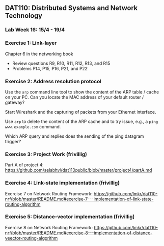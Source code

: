 ## DAT110: Distributed Systems and Network Technology

### Lab Week 16: 15/4 - 19/4

### Exercise 1: Link-layer

Chapter 6 in the networking book

- Review questions R9, R10, R11, R12, R13, and R15
- Problems P14, P15, P16, P21, and P22

### Exercise 2: Address resolution protocol

Use the `arp` command line tool to show the content of the ARP table / cache on your PC. Can you locate the MAC address of your default router / gateway?

Start Wireshark and the capturing of packets from your Ethernet interface.

Use `arp` to delete the content of the ARP cache and to try issue, e.g., a `ping www.example.com` command.

Which ARP query and replies does the sending of the ping datagram trigger?

### Exercise 3: Project Work (frivillig)

Part A of project 4: https://github.com/selabhvl/dat110public/blob/master/project4/partA.md

### Exercise 4: Link-state implementation (frivillig)

Exercise 7 on Network Routing Framework: https://github.com/lmkr/dat110-nrf/blob/master/README.md#exercise-7---implementation-of-link-state-routing-algorithm

### Exercise 5: Distance-vector implementation (frivillig)

Exercise 8 on Network Routing Framework: https://github.com/lmkr/dat110-nrf/blob/master/README.md#exercise-8---implementation-of-distance-veector-routing-algorithm
